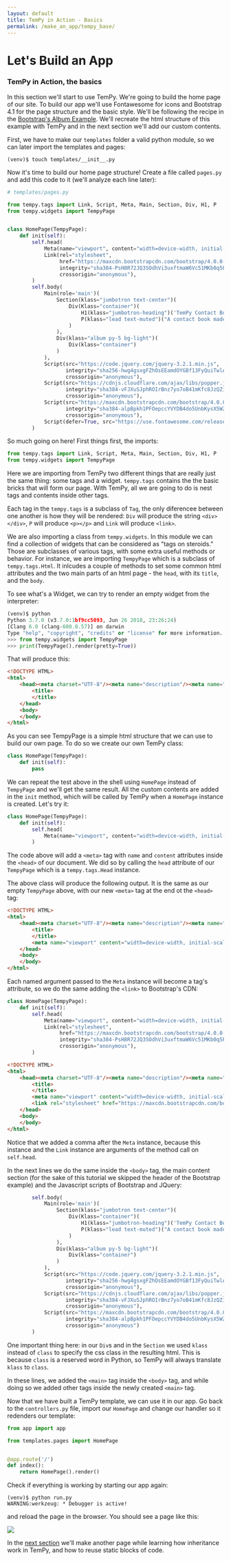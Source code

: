 ```yaml
---
layout: default
title: TemPy in Action - Basics
permalink: /make_an_app/tempy_base/
---
```


# Let's Build an App

### TemPy in Action, the basics

In this section we'll start to use TemPy. We're going to build the home page of our site.
To build our app we'll use Fontawesome for icons and Bootstrap 4.1 for the page structure and the basic style. We'll be following the recipe in the [Bootstrap's Album Example](https://getbootstrap.com/docs/4.1/examples/album/). We'll recreate the html structure of this example with TemPy and in the next section we'll add our custom contents.

First, we have to make our `templates` folder a valid python module, so we can later import the templates and pages:

```shell
(venv)$ touch templates/__init__.py
```

Now it's time to build our home page structure! Create a file called `pages.py` and add this code to it (we'll analyze each line later):

```python
# templates/pages.py

from tempy.tags import Link, Script, Meta, Main, Section, Div, H1, P
from tempy.widgets import TempyPage


class HomePage(TempyPage):
    def init(self):
        self.head(
            Meta(name="viewport", content="width=device-width, initial-scale=1, shrink-to-fit=no"),
            Link(rel="stylesheet",
                 href="https://maxcdn.bootstrapcdn.com/bootstrap/4.0.0-beta.2/css/bootstrap.min.css",
                 integrity="sha384-PsH8R72JQ3SOdhVi3uxftmaW6Vc51MKb0q5P2rRUpPvrszuE4W1povHYgTpBfshb",
                 crossorigin="anonymous"),
        )
        self.body(
            Main(role='main')(
                Section(klass="jumbotron text-center")(
                    Div(Klass="container")(
                        H1(klass="jumbotron-heading")('TemPy Contact Book'),
                        P(klass="lead text-muted")("A contact book made with TemPy."),
                    )
                ),
                Div(klass="album py-5 bg-light")(
                    Div(klass="container")
                )
            ),
            Script(src="https://code.jquery.com/jquery-3.2.1.min.js",
                   integrity="sha256-hwg4gsxgFZhOsEEamdOYGBf13FyQuiTwlAQgxVSNgt4=",
                   crossorigin="anonymous"),
            Script(src="https://cdnjs.cloudflare.com/ajax/libs/popper.js/1.12.3/umd/popper.min.js",
                   integrity="sha384-vFJXuSJphROIrBnz7yo7oB41mKfc8JzQZiCq4NCceLEaO4IHwicKwpJf9c9IpFgh",
                   crossorigin="anonymous"),
            Script(src="https://maxcdn.bootstrapcdn.com/bootstrap/4.0.0-beta.2/js/bootstrap.min.js",
                   integrity="sha384-alpBpkh1PFOepccYVYDB4do5UnbKysX5WZXm3XxPqe5iKTfUKjNkCk9SaVuEZflJ",
                   crossorigin="anonymous"),
            Script(defer=True, src="https://use.fontawesome.com/releases/v5.0.0/js/all.js")
        )

```

So much going on here! First things first, the imports:

```python
from tempy.tags import Link, Script, Meta, Main, Section, Div, H1, P
from tempy.widgets import TempyPage
```

Here we are importing from TemPy two different things that are really just the same thing: some tags and a widget.
`tempy.tags` contains the the basic bricks that will form our page. With TemPy, all we are going to do is nest tags and contents inside other tags.

Each tag in the `tempy.tags` is a subclass of `Tag`, the only diferencee between one another is how they will be rendered: `Div` will produce the string `<div></div>`, `P` will produce `<p></p>` and `Link` will produce `<link>`.

We are also importing a class from `tempy.widgets`. In this module we can find a collection of widgets that can be considered as "tags on steroids." Those are subclasses of various tags, with some extra useful methods or behavior. For instance, we are importing `TempyPage` which is a subclass of `tempy.tags.Html`. It inlcudes a couple of methods to set some common html attributes and the two main parts of an html page - the `head`, with its `title`, and the `body`.

To see what's a Widget, we can try to render an empty widget from the interpreter:
```python
(venv)$ python
Python 3.7.0 (v3.7.0:1bf9cc5093, Jun 26 2018, 23:26:24)
[Clang 6.0 (clang-600.0.57)] on darwin
Type "help", "copyright", "credits" or "license" for more information.
>>> from tempy.widgets import TempyPage
>>> print(TempyPage().render(pretty=True))
```

That will produce this:

```html
<!DOCTYPE HTML>
<html>
    <head><meta charset="UTF-8"/><meta name="description"/><meta name="keywords"/>
        <title>
        </title>
    </head>
    <body>
    </body>
</html>
```

As you can see TempyPage is a simple html structure that we can use to build our own page. To do so we create our own TemPy class:

```python
class HomePage(TempyPage):
    def init(self):
        pass
```

We can repeat the test above in the shell using `HomePage` instead of `TempyPage` and we'll get the same result. All the custom contents are added in the `init` method, which will be called by TemPy when a `HomePage` instance is created. Let's try it:

```python
class HomePage(TempyPage):
    def init(self):
        self.head(
            Meta(name="viewport", content="width=device-width, initial-scale=1, shrink-to-fit=no")
        )
```

The code above will add a `<meta>` tag with `name` and `content` attributes inside the `<head>` of our document. We did so by calling the `head` attribute of our `TempyPage` which is a `tempy.tags.Head` instance. 

The above class will produce the following output. It is the same as our empty `TempyPage` above, with our new `<meta>` tag at the end ot the `<head>` tag:

```html
<!DOCTYPE HTML>
<html>
    <head><meta charset="UTF-8"/><meta name="description"/><meta name="keywords"/>
        <title>
        </title>
        <meta name="viewport" content="width=device-width, initial-scale=1, shrink-to-fit=no"/>
    </head>
    <body>
    </body>
</html>
```

Each named argument passed to the `Meta` instance will become a tag's attribute, so we do the same adding the `<link>` to Bootstrap's CDN:

```python
class HomePage(TempyPage):
    def init(self):
        self.head(
            Meta(name="viewport", content="width=device-width, initial-scale=1, shrink-to-fit=no"),
            Link(rel="stylesheet",
                 href="https://maxcdn.bootstrapcdn.com/bootstrap/4.0.0-beta.2/css/bootstrap.min.css",
                 integrity="sha384-PsH8R72JQ3SOdhVi3uxftmaW6Vc51MKb0q5P2rRUpPvrszuE4W1povHYgTpBfshb",
                 crossorigin="anonymous"),
        )
```

```html
<!DOCTYPE HTML>
<html>
    <head><meta charset="UTF-8"/><meta name="description"/><meta name="keywords"/>
        <title>
        </title>
        <meta name="viewport" content="width=device-width, initial-scale=1, shrink-to-fit=no"/>
        <link rel="stylesheet" href="https://maxcdn.bootstrapcdn.com/bootstrap/4.0.0-beta.2/css/bootstrap.min.css" integrity="sha384-PsH8R72JQ3SOdhVi3uxftmaW6Vc51MKb0q5P2rRUpPvrszuE4W1povHYgTpBfshb" crossorigin="anonymous"/>
    </head>
    <body>
    </body>
</html>
```

Notice that we added a comma after the `Meta` instance, because this instance and the `Link` instance are arguments of the method call on `self.head`.

In the next lines we do the same inside the `<body>` tag, the main content section (for the sake of this tutorial we skipped the header of the Bootstrap example) and the Javascript scripts of Bootstrap and JQuery:

```python
        self.body(
            Main(role='main')(
                Section(klass="jumbotron text-center")(
                    Div(Klass="container")(
                        H1(klass="jumbotron-heading")('TemPy Contact Book'),
                        P(klass="lead text-muted")("A contact book made with TemPy."),
                    )
                ),
                Div(klass="album py-5 bg-light")(
                    Div(klass="container")
                )
            ),
            Script(src="https://code.jquery.com/jquery-3.2.1.min.js",
                   integrity="sha256-hwg4gsxgFZhOsEEamdOYGBf13FyQuiTwlAQgxVSNgt4=",
                   crossorigin="anonymous"),
            Script(src="https://cdnjs.cloudflare.com/ajax/libs/popper.js/1.12.3/umd/popper.min.js",
                   integrity="sha384-vFJXuSJphROIrBnz7yo7oB41mKfc8JzQZiCq4NCceLEaO4IHwicKwpJf9c9IpFgh",
                   crossorigin="anonymous"),
            Script(src="https://maxcdn.bootstrapcdn.com/bootstrap/4.0.0-beta.2/js/bootstrap.min.js",
                   integrity="sha384-alpBpkh1PFOepccYVYDB4do5UnbKysX5WZXm3XxPqe5iKTfUKjNkCk9SaVuEZflJ",
                   crossorigin="anonymous")
        )
```

One important thing here: in our `Div`s and in the `Section` we used `klass` instead of `class` to specify the css class in the resulting html. This is because `class` is a reserved word in Python, so TemPy will always translate `klass` to `class`.

In these lines, we added the `<main>` tag inside the `<body>` tag, and while doing so we added other tags inside the newly created `<main>` tag.

Now that we have built a TemPy template, we can use it in our app. Go back to the `controllers.py` file, import our `HomePage` and change our handler so it redenders our template:

```python
from app import app

from templates.pages import HomePage


@app.route('/')
def index():
    return HomePage().render()
```

Check if everything is working by starting our app again:

```shell
(venv)$ python run.py
WARNING:werkzeug: * Debugger is active!
```

and reload the page in the browser. You should see a page like this:

<img src="{{site.baseurl}}/assets/img/home_page_1.png">

In the [next section](../tempy_2/) we'll make another page while learning how inheritance work in TemPy, and how to reuse static blocks of code.
